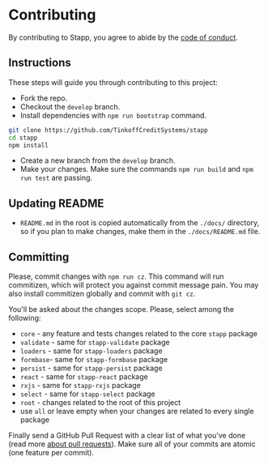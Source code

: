 # Contributing

By contributing to Stapp, you agree to abide by the [code of conduct](https://github.com/TinkoffCreditSystems/stapp/blob/master/code-of-conduct.md).

## Instructions

These steps will guide you through contributing to this project:

- Fork the repo.
- Checkout the `develop` branch.
- Install dependencies with `npm run bootstrap` command.

```bash
git clone https://github.com/TinkoffCreditSystems/stapp
cd stapp
npm install
```
- Create a new branch from the `develop` branch.
- Make your changes. Make sure the commands `npm run build` and `npm run test` are passing.

## Updating README
* `README.md` in the root is copied automatically from the `./docs/` directory, so if you plan to make changes, make them in the `./docs/README.md` file.

## Committing

Please, commit changes with `npm run cz`. This command will run commitizen, which will protect you against commit message pain. You may also install commitizen globally and commit with `git cz`.

You'll be asked about the changes scope. Please, select among the following:

* `core` - any feature and tests changes related to the core `stapp` package
* `validate` - same for `stapp-validate` package
* `loaders` - same for `stapp-loaders` package
* `formbase`- same for `stapp-formbase` package
* `persist` - same for `stapp-persist` package
* `react` - same for `stapp-react` package
* `rxjs` - same for `stapp-rxjs` package
* `select` - same for `stapp-select` package
* `root` - changes related to the root of this project
* use `all` or leave empty when your changes are related to every single package

Finally send a GitHub Pull Request with a clear list of what you've done (read more [about pull requests](https://help.github.com/articles/about-pull-requests/)). Make sure all of your commits are atomic (one feature per commit).
